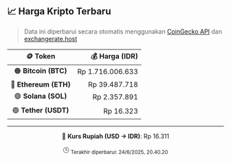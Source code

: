 

<!-- HARGA_KRIPTO -->
## 📈 Harga Kripto Terbaru

> Data ini diperbarui secara otomatis menggunakan [CoinGecko API](https://www.coingecko.com/) dan [exchangerate.host](https://exchangerate.host/)

<div align="center">

| 🪙 Token | 💰 Harga (IDR) |
|:------:|---------------:|
| 🟠 **Bitcoin (BTC)**   | Rp 1.716.006.633 |
| 🔵 **Ethereum (ETH)**  | Rp 39.487.718 |
| 🟣 **Solana (SOL)**    | Rp 2.357.891 |
| 🟢 **Tether (USDT)**   | Rp 16.323 |

---

💱 **Kurs Rupiah (USD → IDR)**: Rp 16.311

🕒 <sub>Terakhir diperbarui: 24/6/2025, 20.40.20</sub>

</div>
<!-- /HARGA_KRIPTO -->